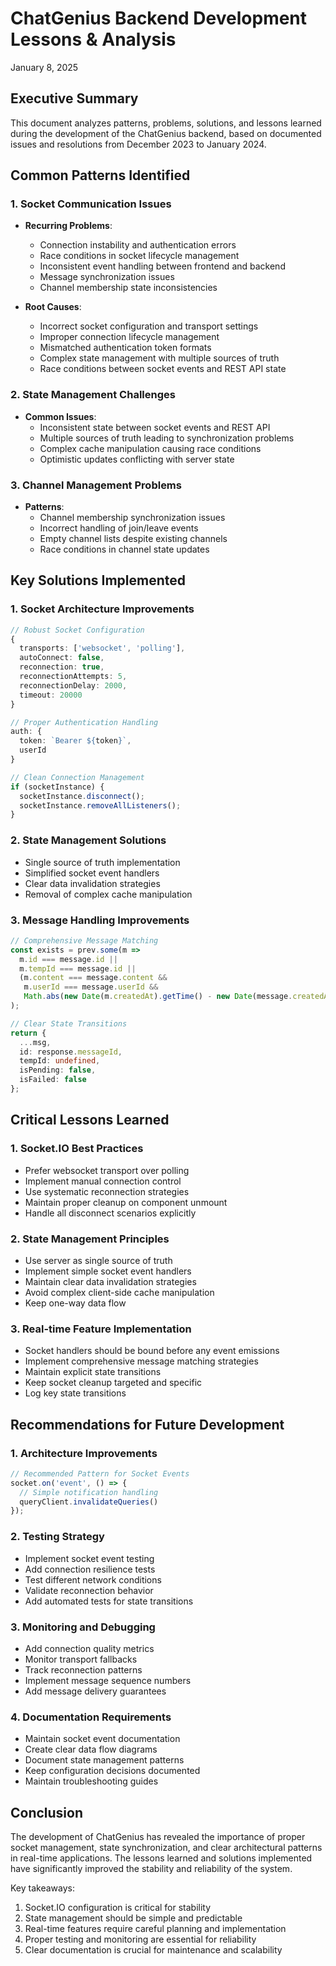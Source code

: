 # ChatGenius Backend Development Lessons & Analysis
January 8, 2025

## Executive Summary
This document analyzes patterns, problems, solutions, and lessons learned during the development of the ChatGenius backend, based on documented issues and resolutions from December 2023 to January 2024.

## Common Patterns Identified

### 1. Socket Communication Issues
- **Recurring Problems**:
  - Connection instability and authentication errors
  - Race conditions in socket lifecycle management
  - Inconsistent event handling between frontend and backend
  - Message synchronization issues
  - Channel membership state inconsistencies

- **Root Causes**:
  - Incorrect socket configuration and transport settings
  - Improper connection lifecycle management
  - Mismatched authentication token formats
  - Complex state management with multiple sources of truth
  - Race conditions between socket events and REST API state

### 2. State Management Challenges
- **Common Issues**:
  - Inconsistent state between socket events and REST API
  - Multiple sources of truth leading to synchronization problems
  - Complex cache manipulation causing race conditions
  - Optimistic updates conflicting with server state

### 3. Channel Management Problems
- **Patterns**:
  - Channel membership synchronization issues
  - Incorrect handling of join/leave events
  - Empty channel lists despite existing channels
  - Race conditions in channel state updates

## Key Solutions Implemented

### 1. Socket Architecture Improvements
```typescript
// Robust Socket Configuration
{
  transports: ['websocket', 'polling'],
  autoConnect: false,
  reconnection: true,
  reconnectionAttempts: 5,
  reconnectionDelay: 2000,
  timeout: 20000
}

// Proper Authentication Handling
auth: { 
  token: `Bearer ${token}`,
  userId 
}

// Clean Connection Management
if (socketInstance) {
  socketInstance.disconnect();
  socketInstance.removeAllListeners();
}
```

### 2. State Management Solutions
- Single source of truth implementation
- Simplified socket event handlers
- Clear data invalidation strategies
- Removal of complex cache manipulation

### 3. Message Handling Improvements
```typescript
// Comprehensive Message Matching
const exists = prev.some(m => 
  m.id === message.id || 
  m.tempId === message.id ||
  (m.content === message.content && 
   m.userId === message.userId && 
   Math.abs(new Date(m.createdAt).getTime() - new Date(message.createdAt).getTime()) < 5000)
);

// Clear State Transitions
return {
  ...msg,
  id: response.messageId,
  tempId: undefined,
  isPending: false,
  isFailed: false
};
```

## Critical Lessons Learned

### 1. Socket.IO Best Practices
- Prefer websocket transport over polling
- Implement manual connection control
- Use systematic reconnection strategies
- Maintain proper cleanup on component unmount
- Handle all disconnect scenarios explicitly

### 2. State Management Principles
- Use server as single source of truth
- Implement simple socket event handlers
- Maintain clear data invalidation strategies
- Avoid complex client-side cache manipulation
- Keep one-way data flow

### 3. Real-time Feature Implementation
- Socket handlers should be bound before any event emissions
- Implement comprehensive message matching strategies
- Maintain explicit state transitions
- Keep socket cleanup targeted and specific
- Log key state transitions

## Recommendations for Future Development

### 1. Architecture Improvements
```typescript
// Recommended Pattern for Socket Events
socket.on('event', () => {
  // Simple notification handling
  queryClient.invalidateQueries()
});
```

### 2. Testing Strategy
- Implement socket event testing
- Add connection resilience tests
- Test different network conditions
- Validate reconnection behavior
- Add automated tests for state transitions

### 3. Monitoring and Debugging
- Add connection quality metrics
- Monitor transport fallbacks
- Track reconnection patterns
- Implement message sequence numbers
- Add message delivery guarantees

### 4. Documentation Requirements
- Maintain socket event documentation
- Create clear data flow diagrams
- Document state management patterns
- Keep configuration decisions documented
- Maintain troubleshooting guides

## Conclusion
The development of ChatGenius has revealed the importance of proper socket management, state synchronization, and clear architectural patterns in real-time applications. The lessons learned and solutions implemented have significantly improved the stability and reliability of the system.

Key takeaways:
1. Socket.IO configuration is critical for stability
2. State management should be simple and predictable
3. Real-time features require careful planning and implementation
4. Proper testing and monitoring are essential for reliability
5. Clear documentation is crucial for maintenance and scalability 